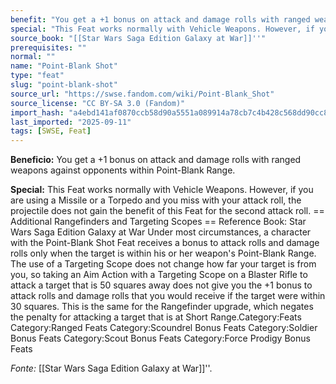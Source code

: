 ```yaml
---
benefit: "You get a +1 bonus on attack and damage rolls with ranged weapons against opponents within Point-Blank Range."
special: "This Feat works normally with Vehicle Weapons. However, if you are using a Missile or a Torpedo and you miss with your attack roll, the projectile does not gain the benefit of this Feat for the second attack roll.  == Additional Rangefinders and Targeting Scopes == Reference Book: Star Wars Saga Edition Galaxy at War  Under most circumstances, a character with the Point-Blank Shot Feat receives a bonus to attack rolls and damage rolls only when the target is within his or her weapon's Point-Blank Range.  The use of a Targeting Scope does not change how far your target is from you, so taking an Aim Action with a Targeting Scope on a Blaster Rifle to attack a target that is 50 squares away does not give you the +1 bonus to attack rolls and damage rolls that you would receive if the target were within 30 squares. This is the same for the Rangefinder upgrade, which negates the penalty for attacking a target that is at Short Range.Category:Feats Category:Ranged Feats Category:Scoundrel Bonus Feats Category:Soldier Bonus Feats Category:Scout Bonus Feats Category:Force Prodigy Bonus Feats"
source_book: "[[Star Wars Saga Edition Galaxy at War]]''"
prerequisites: ""
normal: ""
name: "Point-Blank Shot"
type: "feat"
slug: "point-blank-shot"
source_url: "https://swse.fandom.com/wiki/Point-Blank_Shot"
source_license: "CC BY-SA 3.0 (Fandom)"
import_hash: "a4ebd141af0870ccb58d90a5551a089914a78cb7c4b428c568dd90cc85d7aeb7"
last_imported: "2025-09-11"
tags: [SWSE, Feat]
---
```

**Beneficio:** You get a +1 bonus on attack and damage rolls with ranged weapons against opponents within Point-Blank Range.

**Special:** This Feat works normally with Vehicle Weapons. However, if you are using a Missile or a Torpedo and you miss with your attack roll, the projectile does not gain the benefit of this Feat for the second attack roll.  == Additional Rangefinders and Targeting Scopes == Reference Book: Star Wars Saga Edition Galaxy at War  Under most circumstances, a character with the Point-Blank Shot Feat receives a bonus to attack rolls and damage rolls only when the target is within his or her weapon's Point-Blank Range.  The use of a Targeting Scope does not change how far your target is from you, so taking an Aim Action with a Targeting Scope on a Blaster Rifle to attack a target that is 50 squares away does not give you the +1 bonus to attack rolls and damage rolls that you would receive if the target were within 30 squares. This is the same for the Rangefinder upgrade, which negates the penalty for attacking a target that is at Short Range.Category:Feats Category:Ranged Feats Category:Scoundrel Bonus Feats Category:Soldier Bonus Feats Category:Scout Bonus Feats Category:Force Prodigy Bonus Feats

*Fonte:* [[Star Wars Saga Edition Galaxy at War]]''.